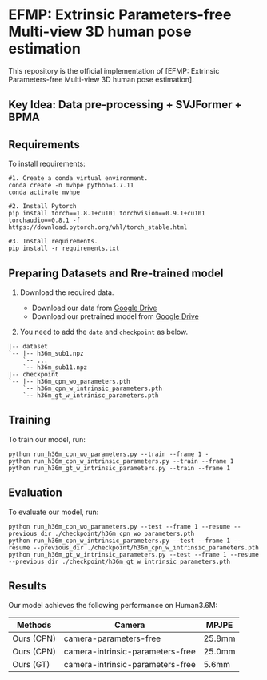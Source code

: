 # EFMP: Extrinsic Parameters-free Multi-view 3D human pose estimation

This repository is the official implementation of [EFMP: Extrinsic Parameters-free Multi-view 3D human pose estimation]. 

## Key Idea: Data pre-processing + SVJFormer + BPMA

## Requirements

To install requirements:

```setup
#1. Create a conda virtual environment.
conda create -n mvhpe python=3.7.11
conda activate mvhpe

#2. Install Pytorch
pip install torch==1.8.1+cu101 torchvision==0.9.1+cu101 torchaudio==0.8.1 -f https://download.pytorch.org/whl/torch_stable.html

#3. Install requirements.
pip install -r requirements.txt
```
## Preparing Datasets and Rre-trained model
1. Download the required data.
   * Download our data from [Google Drive](https://drive.google.com/drive/folders/1Z6-fLuANi2Y67w-VZrx-oG_K9IrSINtK?usp=sharing) 
   * Download our pretrained model from [Google Drive](https://drive.google.com/drive/folders/10YgOngKAVqAjWuplS8fD0ZwowhVz5Lgr?usp=drive_link)
   
2. You need to add the `data` and  `checkpoint` as below.
```
|-- dataset
`-- |-- h36m_sub1.npz
    `-- ...
    `-- h36m_sub11.npz
|-- checkpoint
`-- |-- h36m_cpn_wo_parameters.pth
    `-- h36m_cpn_w_intrinsic_parameters.pth
    `-- h36m_gt_w_intrinisc_parameters.pth
```


## Training

To train our model, run:

```train
python run_h36m_cpn_wo_parameters.py --train --frame 1 - 
python run_h36m_cpn_w_intrinsic_parameters.py --train --frame 1  
python run_h36m_gt_w_intrinsic_parameters.py --train --frame 1  
```

## Evaluation

To evaluate our model, run:

```eval
python run_h36m_cpn_wo_parameters.py --test --frame 1 --resume --previous_dir ./checkpoint/h36m_cpn_wo_parameters.pth 
python run_h36m_cpn_w_intrinsic_parameters.py --test --frame 1 --resume --previous_dir ./checkpoint/h36m_cpn_w_intrinsic_parameters.pth 
python run_h36m_gt_w_intrinsic_parameters.py --test --frame 1 --resume --previous_dir ./checkpoint/h36m_gt_w_intrinsic_parameters.pth 
```
## Results

Our model achieves the following performance on Human3.6M:

| Methods            |Camera     |MPJPE|
| -------------------|-----------|------------|
| Ours (CPN)   |camera-parameters-free|     25.8mm |      
| Ours (CPN)  |camera-intrinsic-parameters-free|     25.0mm  |  
| Ours (GT)  |camera-intrinsic-parameters-free|     5.6mm |  

